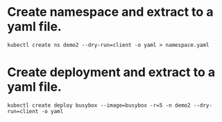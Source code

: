 # Create namespace and extract to a yaml file.
`kubectl create ns demo2 --dry-run=client -o yaml > namespace.yaml`


# Create deployment and extract to a yaml file.
`kubectl create deploy busybox --image=busybox -r=5 -n demo2 --dry-run=client -o yaml `
